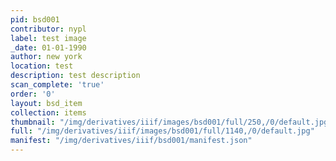 ```yaml
---
pid: bsd001
contributor: nypl
label: test image
_date: 01-01-1990
author: new york
location: test
description: test description
scan_complete: 'true'
order: '0'
layout: bsd_item
collection: items
thumbnail: "/img/derivatives/iiif/images/bsd001/full/250,/0/default.jpg"
full: "/img/derivatives/iiif/images/bsd001/full/1140,/0/default.jpg"
manifest: "/img/derivatives/iiif/bsd001/manifest.json"
---
```

